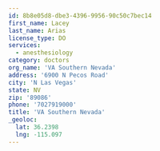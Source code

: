 ```yaml
---
id: 8b8e05d8-dbe3-4396-9956-90c50c7bec14
first_name: Lacey
last_name: Arias
license_type: DO
services:
  - anesthesiology
category: doctors
org_name: 'VA Southern Nevada'
address: '6900 N Pecos Road'
city: 'N Las Vegas'
state: NV
zip: '89086'
phone: '7027919000'
title: 'VA Southern Nevada'
_geoloc:
  lat: 36.2398
  lng: -115.097
---
```

